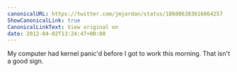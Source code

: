 ```yaml
---
canonicalURL: https://twitter.com/jmjordan/status/186806383616864257
ShowCanonicalLink: true
CanonicalLinkText: View original on
date: 2012-04-02T13:24:47+00:00
---
```

My computer had kernel panic'd before I got to work this morning. That isn't a good sign.